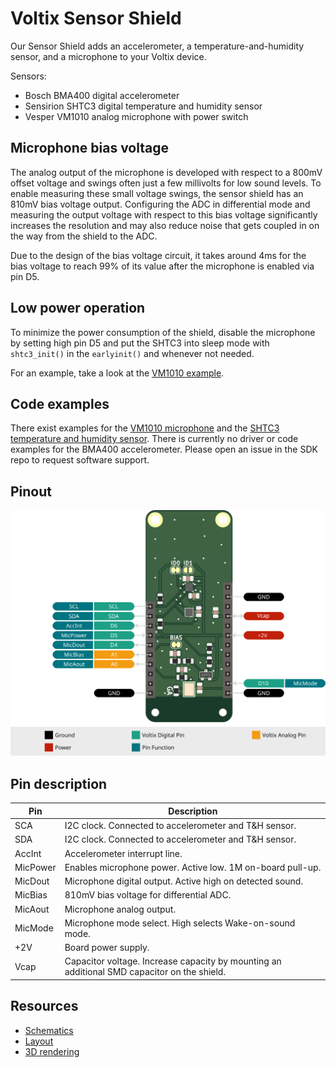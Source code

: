 # Voltix Sensor Shield

Our Sensor Shield adds an accelerometer, a temperature-and-humidity sensor, and a microphone to your Voltix device.

Sensors:
- Bosch BMA400 digital accelerometer
- Sensirion SHTC3 digital temperature and humidity sensor
- Vesper VM1010 analog microphone with power switch

## Microphone bias voltage

The analog output of the microphone is developed with respect to a 800mV offset voltage and swings often just a few millivolts for low sound levels.
To enable measuring these small voltage swings, the sensor shield has an 810mV bias voltage output.
Configuring the ADC in differential mode and measuring the output voltage with respect to this bias voltage significantly increases the resolution and may also reduce noise that gets coupled in on the way from the shield to the ADC.

Due to the design of the bias voltage circuit, it takes around 4ms for the bias voltage to reach 99% of its value after the microphone is enabled via pin D5.

## Low power operation

To minimize the power consumption of the shield, disable the microphone by setting high pin D5 and put the SHTC3 into sleep mode with `shtc3_init()` in the `earlyinit()` and whenever not needed.

For an example, take a look at the [VM1010 example](https://github.com/VoltixTeam/Voltix_SDK/tree/main/examples/vm1010).

## Code examples

There exist examples for the [VM1010 microphone](https://github.com/VoltixTeam/Voltix_SDK/tree/main/examples/vm1010) and the [SHTC3 temperature and humidity sensor](https://github.com/VoltixTeam/Voltix_SDK/tree/main/examples/shtc3). There is currently no driver or code examples for the BMA400 accelerometer. Please open an issue in the SDK repo to request software support.

## Pinout

![Board Pinout](./img/voltix-sensor-shield-pinout.svg)

## Pin description

| Pin      | Description                                                                                 |
|----------|---------------------------------------------------------------------------------------------|
| SCA      | I2C clock. Connected to accelerometer and T&H sensor.                                       |
| SDA      | I2C clock. Connected to accelerometer and T&H sensor.                                       |
| AccInt   | Accelerometer interrupt line.                                                               |
| MicPower | Enables microphone power. Active low. 1M on-board pull-up.                                  |
| MicDout  | Microphone digital output. Active high on detected sound.                                   |
| MicBias  | 810mV bias voltage for differential ADC.                                                    |
| MicAout  | Microphone analog output.                                                                   |
| MicMode  | Microphone mode select. High selects Wake-on-sound mode.                                    |
| +2V      | Board power supply.                                                                         |
| Vcap     | Capacitor voltage. Increase capacity by mounting an additional SMD capacitor on the shield. |

## Resources
 - [Schematics](https://voltix-docs.vercel.app/artifacts/sensor_shield/latest/schematics.pdf)
 - [Layout](https://voltix-docs.vercel.app/artifacts/sensor_shield/latest/pcb.pdf)
 - [3D rendering](https://voltix-docs.vercel.app/artifacts/sensor_shield/latest/3drendering.png)
